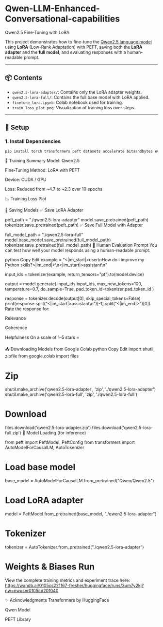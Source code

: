 # Qwen-LLM-Enhanced-Conversational-capabilities
Qwen2.5 Fine-Tuning with LoRA

This project demonstrates how to fine-tune the [Qwen2.5 language model](https://huggingface.co/Qwen) using **LoRA** (Low-Rank Adaptation) with PEFT, saving both the **LoRA adapter** and the **full model**, and evaluating responses with a human-readable prompt.

---

## 📦 Contents

- `qwen2.5-lora-adapter/`: Contains only the LoRA adapter weights.
- `qwen2.5-lora-full/`: Contains the full base model with LoRA applied.
- `finetune_lora.ipynb`: Colab notebook used for training.
- `train_loss_plot.png`: Visualization of training loss over steps.

---

## 🚀 Setup

### 1. Install Dependencies

```bash
pip install torch transformers peft datasets accelerate bitsandbytes evaluate matplotlib
```
🧠 Training Summary
Model: Qwen2.5

Fine-Tuning Method: LoRA with PEFT

Device: CUDA / GPU

Loss: Reduced from ~4.7 to ~2.3 over 10 epochs

📉 Training Loss Plot

💾 Saving Models
✅ Save LoRA Adapter

peft_path = "./qwen2.5-lora-adapter"
model.save_pretrained(peft_path)
tokenizer.save_pretrained(peft_path)
✅ Save Full Model with Adapter

full_model_path = "./qwen2.5-lora-full"
model.base_model.save_pretrained(full_model_path)
tokenizer.save_pretrained(full_model_path)
🧪 Human Evaluation Prompt
You can test how well your model responds using a human-readable prompt:

python
Copy
Edit
example = "<|im_start|>user\nHow do I improve my Python skills?<|im_end|>\n<|im_start|>assistant\n"

input_ids = tokenizer(example, return_tensors="pt").to(model.device)

output = model.generate(
    input_ids.input_ids,
    max_new_tokens=100,
    temperature=0.7,
    do_sample=True,
    pad_token_id=tokenizer.pad_token_id
)

response = tokenizer.decode(output[0], skip_special_tokens=False)
print(response.split("<|im_start|>assistant\n")[-1].split("<|im_end|>")[0])
Rate the response for:

 Relevance

 Coherence

 Helpfulness
On a scale of 1–5 stars ⭐️

📥 Downloading Models from Google Colab
python
Copy
Edit
import shutil, zipfile
from google.colab import files

# Zip
shutil.make_archive('qwen2.5-lora-adapter', 'zip', './qwen2.5-lora-adapter')
shutil.make_archive('qwen2.5-lora-full', 'zip', './qwen2.5-lora-full')

# Download
files.download('qwen2.5-lora-adapter.zip')
files.download('qwen2.5-lora-full.zip')
🧩 Model Loading (for inference)

from peft import PeftModel, PeftConfig
from transformers import AutoModelForCausalLM, AutoTokenizer

# Load base model
base_model = AutoModelForCausalLM.from_pretrained("Qwen/Qwen2.5")

# Load LoRA adapter
model = PeftModel.from_pretrained(base_model, "./qwen2.5-lora-adapter")

# Tokenizer
tokenizer = AutoTokenizer.from_pretrained("./qwen2.5-lora-adapter")

# Weights & Biases Run
View the complete training metrics and experiment trace here:
https://wandb.ai/0105cs221167-fresher/huggingface/runs/3um7y2kj?nw=nwuser0105cd201040

✨ Acknowledgments
Transformers by HuggingFace

Qwen Model

PEFT Library

